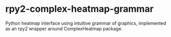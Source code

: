 # rpy2-complex-heatmap-grammar
Python heatmap interface using intuitive grammar of graphics, implemented as an rpy2 wrapper around ComplexHeatmap package.
